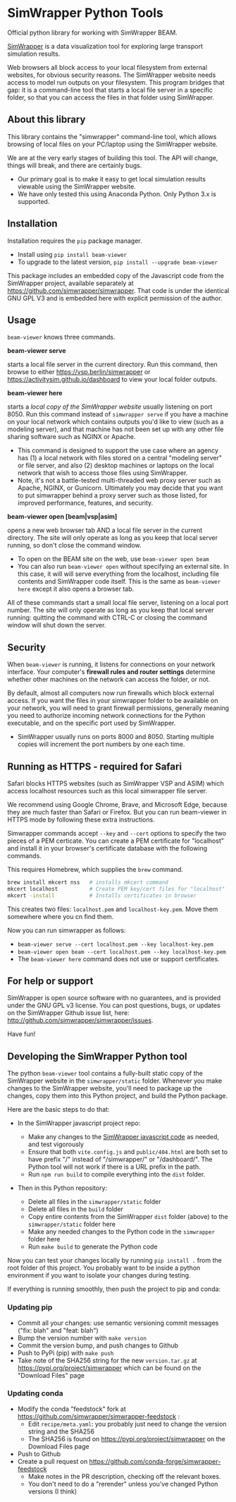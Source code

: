 # SimWrapper Python Tools

Official python library for working with SimWrapper BEAM.

[SimWrapper](https://simwrapper.github.io) is a data visualization tool for exploring large transport simulation results.

Web browsers all block access to your local filesystem from external websites, for obvious security reasons. The SimWrapper website needs access to model run outputs on your filesystem. This program bridges that gap: it is a command-line tool that starts a local file server in a specific folder, so that you can access the files in that folder using SimWrapper.

## About this library

This library contains the "simwrapper" command-line tool, which allows browsing of local files on your PC/laptop using the SimWrapper website.

We are at the very early stages of building this tool. The API will change, things will break, and there are certainly bugs.

- Our primary goal is to make it easy to get local simulation results viewable using the SimWrapper website.
- We have only tested this using Anaconda Python. Only Python 3.x is supported.

## Installation

Installation requires the `pip` package manager.

- Install using `pip install beam-viewer`
- To upgrade to the latest version, `pip install --upgrade beam-viewer`

This package includes an embedded copy of the Javascript code from the SimWrapper
project, available separately at https://github.com/simwrapper/simwrapper. That code is under the
identical GNU GPL V3 and is embedded here with explicit permission of the author.

## Usage

`beam-viewer` knows three commands.

**beam-viewer serve**

starts a local file server in the current directory. Run this command, then browse to either <https://vsp.berlin/simwrapper> or <https://activitysim.github.io/dashboard> to view your local folder outputs.

**beam-viewer here**

starts a _local copy of the SimWrapper website_ usually listening on port 8050. Run this command instead of `simwrapper serve` if you have a machine on your local network which contains outputs you'd like to view (such as a modeling server), and that machine has not been set up with any other file sharing software such as NGINX or Apache.

- This command is designed to support the use case where an agency has (1) a local network with files stored on a central "modeling server" or file server, and also (2) desktop machines or laptops on the local network that wish to access those files using SimWrapper.
- Note, it's not a battle-tested multi-threaded web proxy server such as Apache, NGINX, or Gunicorn. Ultimately you may decide that you want to put simwrapper behind a proxy server such as those listed, for improved performance, features, and security.

**beam-viewer open [beam|vsp|asim]**

opens a new web browser tab AND a local file server in the current directory. The site will only operate as long as you keep that local server running, so don't close the command window.

- To open on the BEAM site on the web, use `beam-viewer open beam`
- You can also run `beam-viewer open` without specifying an external site. In this case, it will will serve everything from the localhost, including file contents and SimWrapper code itself. This is the same as `beam-viewer here` except it also opens a browser tab.

All of these commands start a small local file server, listening on a local port number. The site will only operate as long as you keep that local server running: quitting the command with CTRL-C or closing the command window will shut down the server.

## Security

When `beam-viewer` is running, it listens for connections on your network interface. Your computer's **firewall rules and router settings** determine whether other machines on the network can access the folder, or not.

By default, almost all computers now run firewalls which block external access. If you want the files in your simwrapper folder to be available on your network, you will need to grant firewall permissions, generally meaning you need to authorize incoming network connections for the Python executable, and on the specific port used by SimWrapper.

- SimWrapper usually runs on ports 8000 and 8050. Starting multiple copies will increment the port numbers by one each time.

## Running as HTTPS - required for Safari

Safari blocks HTTPS websites (such as SimWrapper VSP and ASIM) which access localhost resources such as this local simwrapper file server.

We recommend using Google Chrome, Brave, and Microsoft Edge, because they are much faster than Safari or Firefox. But you can run beam-viewer in HTTPS mode by following these extra instructions.

Simwrapper commands accept `--key` and `--cert` options to specify the two pieces of a PEM certicate. You can create a PEM certificate for "localhost" and install it in your browser's certificate database with the following commands.

This requires Homebrew, which supplies the `brew` command.

```bash
brew install mkcert nss   # installs mkcert command
mkcert localhost          # Create PEM key/cert files for "localhost"
mkcert -install           # Installs certificates in browser
```

This creates two files: `localhost.pem` and `localhost-key.pem`. Move them somewhere where you cn find them.

Now you can run simwrapper as follows:

- `beam-viewer serve --cert localhost.pem --key localhost-key.pem`
- `beam-viewer open beam --cert localhost.pem --key localhost-key.pem`
- The `beam-viewer here` command does not use or support certificates.

## For help or support

SimWrapper is open source software with no guarantees, and is provided under the GNU GPL v3 license. You can post questions, bugs, or updates on the SimWrapper Github issue list, here: <http://github.com/simwrapper/simwrapper/issues>.

Have fun!

## Developing the SimWrapper Python tool

The python `beam-viewer` tool contains a fully-built static copy of the SimWrapper website in the `simwrapper/static` folder. Whenever you make changes to the SimWrapper website, you'll need to package up the changes, copy them into this Python project, and build the Python package.

Here are the basic steps to do that:

- In the SimWrapper javascript project repo:

  - Make any changes to the [SimWrapper javascript code](https://github.com/simwrapper/simwrapper) as needed, and test vigorously
  - Ensure that both `vite.config.js` and `public/404.html` are both set to have prefix "/" instead of "/simwrapper/" or "/dashboard/". The Python tool will not work if there is a URL prefix in the path.
  - Run `npm run build` to compile everything into the `dist` folder.

- Then in this Python repository:
  - Delete all files in the `simwrapper/static` folder
  - Delete all files in the `build` folder
  - Copy entire contents from the SimWrapper `dist` folder (above) to the `simwrapper/static` folder here
  - Make any needed changes to the Python code in the `simwrapper` folder here
  - Run `make build` to generate the Python code

Now you can test your changes locally by running `pip install .` from the root folder of this project. You probably want to be inside a python environment if you want to isolate your changes during testing.

If everything is running smoothly, then push the project to pip and conda:

### Updating pip

- Commit all your changes: use semantic versioning commit messages ("fix: blah" and "feat: blah")
- Bump the version number with `make version`
- Commit the version bump, and push changes to Github
- Push to PyPi (pip) with `make push`
- Take note of the SHA256 string for the new `version.tar.gz` at https://pypi.org/project/simwrapper
  which can be found on the "Download Files" page

### Updating conda

- Modify the conda "feedstock" fork at https://github.com/simwrapper/simwrapper-feedstock :
  - Edit `recipe/meta.yaml`: you probably just need to change the version string and the SHA256
  - The SHA256 is found on https://pypi.org/project/simwrapper on the Download Files page
- Push to Github
- Create a pull request on https://github.com/conda-forge/simwrapper-feedstock
  - Make notes in the PR description, checking off the relevant boxes.
  - You don't need to do a "rerender" unless you've changed Python versions (I think)
